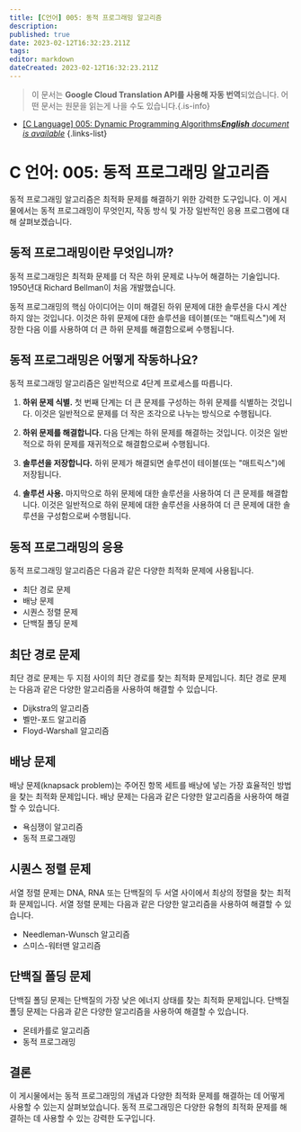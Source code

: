 ```yaml
---
title: [C언어] 005: 동적 프로그래밍 알고리즘
description: 
published: true
date: 2023-02-12T16:32:23.211Z
tags: 
editor: markdown
dateCreated: 2023-02-12T16:32:23.211Z
---
```


> 이 문서는 **Google Cloud Translation API를 사용해 자동 번역**되었습니다.
어떤 문서는 원문을 읽는게 나을 수도 있습니다.{.is-info}



- [[C Language] 005: Dynamic Programming Algorithms***English** document is available*](/en/Knowledge-base/Algorithm/c-language-005-dynamic-programming-algorithms)
{.links-list}


# C 언어: 005: 동적 프로그래밍 알고리즘

동적 프로그래밍 알고리즘은 최적화 문제를 해결하기 위한 강력한 도구입니다. 이 게시물에서는 동적 프로그래밍이 무엇인지, 작동 방식 및 가장 일반적인 응용 프로그램에 대해 살펴보겠습니다.

## 동적 프로그래밍이란 무엇입니까?

동적 프로그래밍은 최적화 문제를 더 작은 하위 문제로 나누어 해결하는 기술입니다. 1950년대 Richard Bellman이 처음 개발했습니다.

동적 프로그래밍의 핵심 아이디어는 이미 해결된 하위 문제에 대한 솔루션을 다시 계산하지 않는 것입니다. 이것은 하위 문제에 대한 솔루션을 테이블(또는 "매트릭스")에 저장한 다음 이를 사용하여 더 큰 하위 문제를 해결함으로써 수행됩니다.

## 동적 프로그래밍은 어떻게 작동하나요?

동적 프로그래밍 알고리즘은 일반적으로 4단계 프로세스를 따릅니다.

1. **하위 문제 식별.** 첫 번째 단계는 더 큰 문제를 구성하는 하위 문제를 식별하는 것입니다. 이것은 일반적으로 문제를 더 작은 조각으로 나누는 방식으로 수행됩니다.

2. **하위 문제를 해결합니다.** 다음 단계는 하위 문제를 해결하는 것입니다. 이것은 일반적으로 하위 문제를 재귀적으로 해결함으로써 수행됩니다.

3. **솔루션을 저장합니다.** 하위 문제가 해결되면 솔루션이 테이블(또는 "매트릭스")에 저장됩니다.

4. **솔루션 사용.** 마지막으로 하위 문제에 대한 솔루션을 사용하여 더 큰 문제를 해결합니다. 이것은 일반적으로 하위 문제에 대한 솔루션을 사용하여 더 큰 문제에 대한 솔루션을 구성함으로써 수행됩니다.

## 동적 프로그래밍의 응용

동적 프로그래밍 알고리즘은 다음과 같은 다양한 최적화 문제에 사용됩니다.

- 최단 경로 문제
- 배낭 문제
- 시퀀스 정렬 문제
- 단백질 폴딩 문제

## 최단 경로 문제

최단 경로 문제는 두 지점 사이의 최단 경로를 찾는 최적화 문제입니다. 최단 경로 문제는 다음과 같은 다양한 알고리즘을 사용하여 해결할 수 있습니다.

- Dijkstra의 알고리즘
- 벨만-포드 알고리즘
- Floyd-Warshall 알고리즘

## 배낭 문제

배낭 문제(knapsack problem)는 주어진 항목 세트를 배낭에 넣는 가장 효율적인 방법을 찾는 최적화 문제입니다. 배낭 문제는 다음과 같은 다양한 알고리즘을 사용하여 해결할 수 있습니다.

- 욕심쟁이 알고리즘
- 동적 프로그래밍

## 시퀀스 정렬 문제

서열 정렬 문제는 DNA, RNA 또는 단백질의 두 서열 사이에서 최상의 정렬을 찾는 최적화 문제입니다. 서열 정렬 문제는 다음과 같은 다양한 알고리즘을 사용하여 해결할 수 있습니다.

- Needleman-Wunsch 알고리즘
- 스미스-워터맨 알고리즘

## 단백질 폴딩 문제

단백질 폴딩 문제는 단백질의 가장 낮은 에너지 상태를 찾는 최적화 문제입니다. 단백질 폴딩 문제는 다음과 같은 다양한 알고리즘을 사용하여 해결할 수 있습니다.

- 몬테카를로 알고리즘
- 동적 프로그래밍

## 결론

이 게시물에서는 동적 프로그래밍의 개념과 다양한 최적화 문제를 해결하는 데 어떻게 사용할 수 있는지 살펴보았습니다. 동적 프로그래밍은 다양한 유형의 최적화 문제를 해결하는 데 사용할 수 있는 강력한 도구입니다.